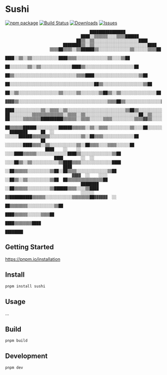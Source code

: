 # Sushi

[![npm package][npm-img]][npm-url]
[![Build Status][build-img]][build-url]
[![Downloads][downloads-img]][downloads-url]
[![Issues][issues-img]][issues-url]

```
                                      ████████████████                                          
                                  ████░░▒▒▒▒▒▒░░░░▒▒▒▒██████                                    
                                ██▒▒░░▒▒░░░░░░░░░░░░░░░░░░░░████                                
                          ████████▒▒░░▒▒░░░░░░░░░░░░░░░░░░░░░░░░████                            
                    ▒▒▒▒██▒▒▒▒░░▒▒██████▒▒░░░░░░░░░░░░░░▒▒░░░░░░▒▒▒▒██                          
                ████░░▒▒░░▒▒░░░░░░░░░░░░████▒▒▒▒░░░░░░░░░░░░░░▒▒░░░░▒▒██                        
              ██░░░░░░░░▒▒░░▒▒░░░░░░░░░░░░░░████▒▒░░░░░░░░░░░░░░░░░░░░░░██                      
            ██▒▒░░░░░░░░░░░░░░░░░░░░░░░░░░░░▒▒▒▒████░░░░░░░░░░░░░░░░░░░░▒▒██                    
            ██░░░░░░░░░░░░░░░░░░░░░░░░░░░░░░░░░░░░░░██▒▒░░░░░░░░░░░░░░░░░░▒▒██                  
          ██░░▒▒░░░░░░░░░░░░░░░░░░▒▒░░░░░░▒▒░░░░░░░░▒▒██▒▒░░▒▒░░░░░░░░░░░░░░░░██                
      ▓▓▓▓▒▒░░░░░░░░░░░░░░░░░░░░░░░░░░░░░░░░░░░░░░░░▒▒▒▒██▒▒░░░░░░░░░░░░░░░░▒▒██                
  ████░░░░░░░░░░░░▒▒░░▒▒▒▒░░▒▒░░░░░░░░░░░░░░░░░░░░░░░░░░▒▒██▒▒░░░░░░░░░░░░░░░░▒▒██              
██░░░░░░░░░░▒▒▒▒▒▒▒▒▒▒▒▒▒▒░░▒▒▒▒░░▒▒░░░░░░░░░░░░░░░░░░░░░░░░██░░▒▒░░░░░░░░░░░░░░██              
██░░░░░░▒▒▒▒▒▒▒▒██████████▒▒▒▒▒▒░░▒▒▒▒░░░░░░▒▒▒▒░░░░░░░░░░▒▒▒▒▓▓▒▒░░░░░░░░░░░░░░▒▒██            
  ██▒▒▒▒▒▒██████░░░░░░░░░░██████▒▒▒▒▒▒░░▒▒░░▒▒▒▒░░░░░░░░░░▒▒░░░░██░░░░░░░░░░░░░░░░██            
  ████████      ██  ░░    ░░░░░░██████▒▒▒▒▒▒▒▒░░░░░░░░░░░░░░▒▒░░██▒▒▒▒░░░░░░░░░░░░░░██          
                ██            ░░░░░░░░████▒▒▒▒░░▒▒░░░░░░░░░░░░▒▒░░██▒▒▒▒░░░░▒▒▒▒░░░░░░██        
                  ████    ░░    ░░    ░░░░████▒▒▒▒▒▒░░░░░░░░░░░░░░████▒▒░░░░░░░░░░░░░░▒▒██      
                      ████        ░░  ░░  ░░░░██▒▒░░▒▒░░░░░░░░░░░░▒▒████▒▒▒▒░░░░░░░░░░░░░░████  
                          ████                ░░██▒▒▒▒▒▒░░░░░░░░░░▒▒██░░██▒▒▒▒░░░░░░░░░░░░░░▒▒██
                              ▓▓▓▓  ░░    ░░░░  ░░██▒▒░░▒▒░░░░░░░░░░▒▒██  ██▒▒▒▒▒▒▒▒▒▒▒▒▒▒▒▒██  
                                  ████████        ░░██▒▒▒▒▒▒░░░░░░░░░░▒▒██████▒▒▒▒░░░░▒▒████    
                                  ░░░░░░  ▓▓██████████▒▒▒▒▒▒░░░░░░░░░░░░▒▒▒▒▒▒▒▒██▓▓▓▓▓▓  ░░    
                                                      ██▒▒▒▒▒▒▒▒░░░░░░░░░░░░▒▒██                
                                                        ████▒▒▒▒▒▒░░░░░░▒▒▒▒██                  
                                                            ████▒▒▒▒▒▒▒▒████                    
                                                                ████████                        
```

## Getting Started

https://pnpm.io/installation

## Install

```bash
pnpm install sushi
```

## Usage

...


## Build

```bash
pnpm build
```

## Development

```bash
pnpm dev
```

[build-img]: https://github.com/sushi-labs/sushi/actions/workflows/changesets.yaml/badge.svg
[build-url]: https://github.com/sushi-labs/sushi/actions/workflows/changesets.yaml
[downloads-img]: https://img.shields.io/npm/dt/sushi
[downloads-url]: https://www.npmtrends.com/sushi
[npm-img]: https://img.shields.io/npm/v/sushi
[npm-url]: https://www.npmjs.com/package/sushi
[issues-img]: https://img.shields.io/github/issues/sushi-labs/sushi
[issues-url]: https://github.com/sushi-labs/sushi/issues
[codecov-img]: https://codecov.io/gh/sushi-labs/sushi/branch/master/graph/badge.svg
[codecov-url]: https://codecov.io/gh/sushi-labs/sushi
